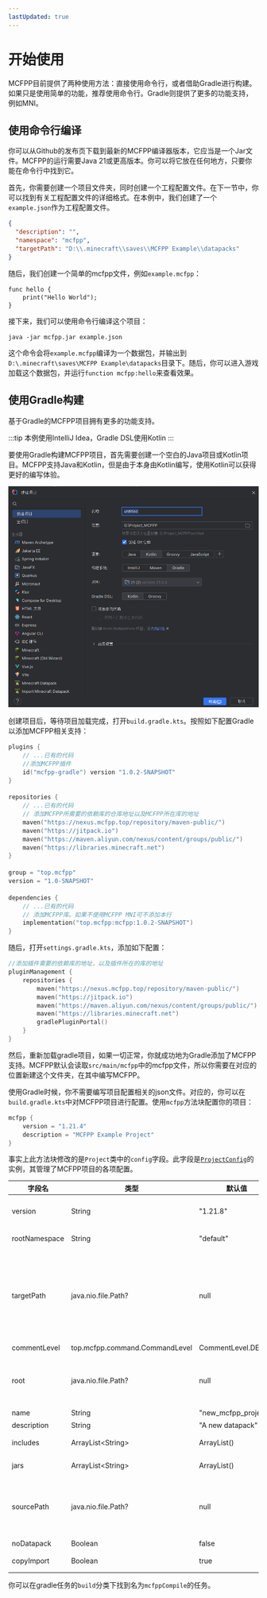 ```yaml
---
lastUpdated: true
---
```


# 开始使用

MCFPP目前提供了两种使用方法：直接使用命令行，或者借助Gradle进行构建。如果只是使用简单的功能，推荐使用命令行。Gradle则提供了更多的功能支持，例如MNI。

## 使用命令行编译

你可以从Github的发布页下载到最新的MCFPP编译器版本，它应当是一个Jar文件。MCFPP的运行需要Java 21或更高版本。你可以将它放在任何地方，只要你能在命令行中找到它。

首先，你需要创建一个项目文件夹，同时创建一个工程配置文件。在下一节中，你可以找到有关工程配置文件的详细格式。在本例中，我们创建了一个`example.json`作为工程配置文件。

```json
{
  "description": "",
  "namespace": "mcfpp",
  "targetPath": "D:\\.minecraft\\saves\\MCFPP Example\\datapacks"
}
```

随后，我们创建一个简单的mcfpp文件，例如`example.mcfpp`：

```mcfpp
func hello {
    print("Hello World");
}
```

接下来，我们可以使用命令行编译这个项目：

```shell
java -jar mcfpp.jar example.json
```

这个命令会将`example.mcfpp`编译为一个数据包，并输出到`D:\.minecraft\saves\MCFPP Example\datapacks`目录下。随后，你可以进入游戏加载这个数据包，并运行`function mcfpp:hello`来查看效果。

## 使用Gradle构建

基于Gradle的MCFPP项目拥有更多的功能支持。

:::tip
本例使用IntelliJ Idea，Gradle DSL使用Kotlin
:::

要使用Gradle构建MCFPP项目，首先需要创建一个空白的Java项目或Kotlin项目。MCFPP支持Java和Kotlin，但是由于本身由Kotlin编写，使用Kotlin可以获得更好的编写体验。

![alt text](image.png)

创建项目后，等待项目加载完成，打开`build.gradle.kts`。按照如下配置Gradle以添加MCFPP相关支持：

```kt
plugins {
    // ...已有的代码
    //添加MCFPP插件
    id("mcfpp-gradle") version "1.0.2-SNAPSHOT"
}

repositories {
    // ...已有的代码
    // 添加MCFPP所需要的依赖库的仓库地址以及MCFPP所在库的地址
    maven("https://nexus.mcfpp.top/repository/maven-public/")
    maven("https://jitpack.io")
    maven("https://maven.aliyun.com/nexus/content/groups/public/")
    maven("https://libraries.minecraft.net")
}

group = "top.mcfpp"
version = "1.0-SNAPSHOT"

dependencies {
    // ...已有的代码
    // 添加MCFPP库。如果不使用MCFPP MNI可不添加本行
    implementation("top.mcfpp:mcfpp:1.0.2-SNAPSHOT")
}
```

随后，打开`settings.gradle.kts`，添加如下配置：

```kt
//添加插件需要的依赖库的地址，以及插件所在的库的地址
pluginManagement {
    repositories {
        maven("https://nexus.mcfpp.top/repository/maven-public/")
        maven("https://jitpack.io")
        maven("https://maven.aliyun.com/nexus/content/groups/public/")
        maven("https://libraries.minecraft.net")
        gradlePluginPortal()
    }
}
```

然后，重新加载gradle项目，如果一切正常，你就成功地为Gradle添加了MCFPP支持。MCFPP默认会读取`src/main/mcfpp`中的mcfpp文件，所以你需要在对应的位置新建这个文件夹，在其中编写MCFPP。

使用Gradle时候，你不需要编写项目配置相关的json文件。对应的，你可以在`build.gradle.kts`中对MCFPP项目进行配置。使用`mcfpp`方法块配置你的项目：

```kt
mcfpp {
    version = "1.21.4"
    description = "MCFPP Example Project"
}
```

事实上此方法块修改的是`Project`类中的`config`字段。此字段是[`ProjectConfig`](https://github.com/MinecraftFunctionPlusPlus/MCFPP/blob/kotlin-latest/src/main/kotlin/top/mcfpp/ProjectConfig.kt)的实例，其管理了MCFPP项目的各项配置。

|字段名|类型|默认值|描述|
|-|-|-|-|
|version|String|"1.21.8"|工程对应的mc版本。仅支持正式版本，不支持快照|
|rootNamespace|String|"default"|工程的默认命名空间|
|targetPath|java.nio.file.Path?|null|数据包输出的文件夹。若为空，在使用配置文件的时候为`$root/build/`，使用Gradle时为Gradle构建产出目录的`datapack`文件夹中（通常为`build/datapack`）|
|commentLevel|top.mcfpp.command.CommandLevel|CommentLevel.DEBUG|注释输出等级|
|root|java.nio.file.Path?|null|工程的根目录。若为空，则为配置json文件所在的目录，或Gradle项目的根目录|
|name|String|"new_mcfpp_project"|工程的名字|
|description|String|"A new datapack"|数据包的描述|
|includes|ArrayList\<String>|ArrayList()|工程包含的所有引用|
|jars|ArrayList\<String>|ArrayList()|所有Jar文件的路径|
|sourcePath|java.nio.file.Path?|null|mcfpp源代码根目录。若为空，在使用配置文件的时候为`$root`，在使用Gradle时为`src/main/mcfpp`|
|noDatapack|Boolean|false|不生成数据包|
|copyImport|Boolean|true|生成数据包的时候复制导入的库|

你可以在gradle任务的`build`分类下找到名为`mcfppCompile`的任务。
